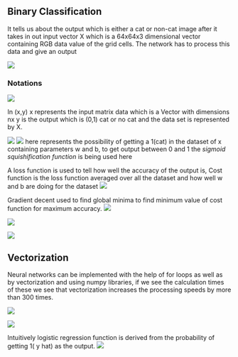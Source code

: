 ## Binary Classification
It tells us about the output which is either a cat or non-cat image after it takes in out input vector X which is a 64x64x3 dimensional vector containing RGB data value of the grid cells. The network has to process this data and give an output

![](https://i.imgur.com/oTYK0Es.png)

### Notations

![](https://i.imgur.com/BAu12NJ.png)

In (x,y) x represents the input matrix data which is a Vector with dimensions nx
y is the output which is (0,1) cat or no cat and the data set is represented by X.

![](https://i.imgur.com/6l7Rhi1.png)
![](https://latex.codecogs.com/svg.image?\hat{y}) here represents the possibility of getting a 1(cat) in the dataset of x containing parameters w and b, to get output between 0 and 1 the *sigmoid squishification function* is being used here

A loss function is used to tell how well the accuracy of the output is,
Cost function is the loss function averaged over all the dataset and how well w and b are doing for the dataset
![](https://i.imgur.com/QEYe1Vz.png)

Gradient decent used to find global minima to find minimum value of cost function for maximum accuracy.
![](https://i.imgur.com/R390PZu.png)


![](https://i.imgur.com/AKDPHQ0.png)

![](https://i.imgur.com/sZzlnbZ.png)


## Vectorization
Neural networks can be implemented with the help of for loops as well as by vectorization and using numpy libraries, if we see the calculation times of these we see that vectorization increases the processing speeds by more than 300 times.


![](https://i.imgur.com/GtfAIkx.png)

![](https://i.imgur.com/eRigkw8.png)


Intuitively logistic regression function is derived from the probability of getting 1( y hat) as the output.
![](https://i.imgur.com/V17L9GD.png)
